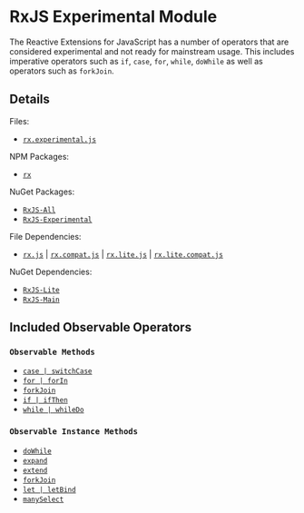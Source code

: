 # RxJS Experimental Module #

The Reactive Extensions for JavaScript has a number of operators that are considered experimental and not ready for mainstream usage.  This includes imperative operators such as `if`, `case`, `for`, `while`, `doWhile` as well as operators such as `forkJoin`.

## Details ##

Files:
- [`rx.experimental.js`](https://github.com/Reactive-Extensions/RxJS/blob/master/dist/rx.experimental.js)

NPM Packages:
- [`rx`](https://www.npmjs.org/package/rx)

NuGet Packages:
- [`RxJS-All`](http://www.nuget.org/packages/RxJS-All/)
- [`RxJS-Experimental`](http://www.nuget.org/packages/RxJS-Experimental/)

File Dependencies:
- [`rx.js`](https://github.com/Reactive-Extensions/RxJS/blob/master/dist/rx.js) | [`rx.compat.js`](https://github.com/Reactive-Extensions/RxJS/blob/master/dist/rx.compat.js) | [`rx.lite.js`](https://github.com/Reactive-Extensions/RxJS/blob/master/dist/rx.lite.js) | [`rx.lite.compat.js`](https://github.com/Reactive-Extensions/RxJS/blob/master/dist/rx.lite.compat.js)

NuGet Dependencies:
- [`RxJS-Lite`](http://www.nuget.org/packages/RxJS-Lite/)
- [`RxJS-Main`](http://www.nuget.org/packages/RxJS-Main/)

## Included Observable Operators ##

### `Observable Methods`
- [`case | switchCase`](../observable/observable_methods/case.html)
- [`for | forIn`](../observable/observable_methods/for.html)
- [`forkJoin`](../observable/observable_methods/forkjoin.html)
- [`if | ifThen`](../observable/observable_methods/if.html)
- [`while | whileDo`](../observable/observable_methods/while.html)

### `Observable Instance Methods`
- [`doWhile`](../observable/observable_instance_methods/dowhile.html)
- [`expand`](../observable/observable_instance_methods/expand.html)
- [`extend`](../observable/observable_instance_methods/manyselect.html)
- [`forkJoin`](../observable/observable_instance_methods/forkjoin.html)
- [`let | letBind`](../observable/observable_instance_methods/let.html)
- [`manySelect`](../observable/observable_instance_methods/manyselect.html)

